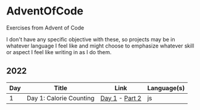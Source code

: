# AdventOfCode

Exercises from Advent of Code

I don't have any specific objective with these, so projects may be in whatever language I feel like and might choose to emphasize whatever skill or aspect I feel like writing in as I do them.

## 2022

| Day | Title                   | Link                                                                                               | Language(s) |
| --- | ----------------------- | -------------------------------------------------------------------------------------------------- | ----------- |
| 1   | Day 1: Calorie Counting | [Day 1](https://adventofcode.com/2022/day/1) - [Part 2](https://adventofcode.com/2022/day/1#part2) | js          |
